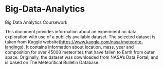 # Big-Data-Analytics
Big Data Analytics Coursework

This document provides information about an experiment on data exploration with use of a publicly available dataset. The selected dataset is taken from Kaggle website(https://www.kaggle.com/nasa/meteorite-landings). It contains information about location, mass, year and composition for over 45000 meteorites that have fallen to Earth from outer space. Originally, the dataset was downloaded from NASA’s Data Portal, and is based on The Meteoritical Bulletin Database.